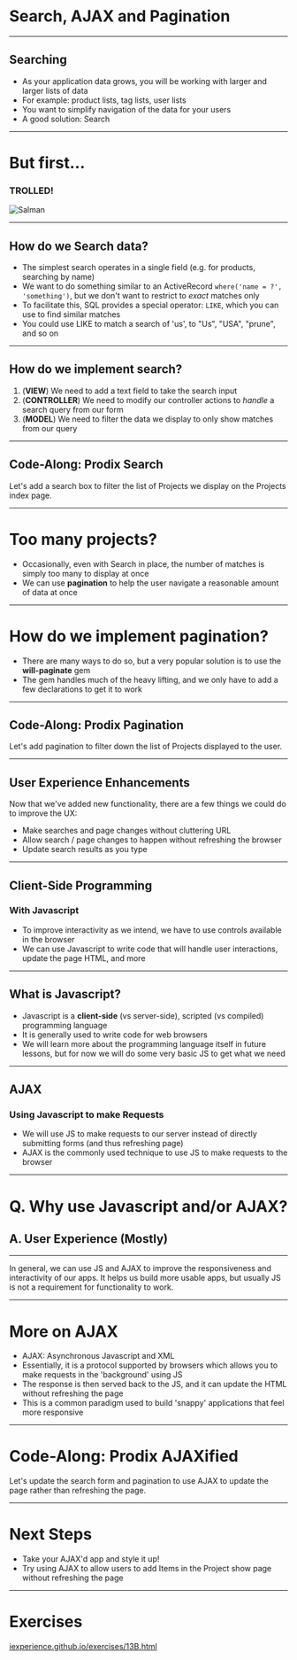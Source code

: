 # Search, AJAX and Pagination

---

## Searching

* As your application data grows, you will be working with larger and larger lists of data
* For example: product lists, tag lists, user lists
* You want to simplify navigation of the data for your users
* A good solution: Search

---

# But first...
### TROLLED!

![Salman](/images/exercises/salman-baby.jpg)

---

## How do we Search data?

* The simplest search operates in a single field (e.g. for products, searching by name)
* We want to do something similar to an ActiveRecord ```where('name = ?', 'something')```, but we don't want to restrict to *exact* matches only
* To facilitate this, SQL provides a special operator: ```LIKE```, which you can use to find similar matches
* You could use LIKE to match a search of 'us', to "Us", "USA", "prune", and so on

---

## How do we implement search?

1. (__VIEW__) We need to add a text field to take the search input
2. (__CONTROLLER__) We need to modify our controller actions to *handle* a search query from our form
3. (__MODEL__) We need to filter the data we display to only show matches from our query

---

## Code-Along: Prodix Search

Let's add a search box to filter the list of Projects we display on the Projects index page.

---

# Too many projects?

* Occasionally, even with Search in place, the number of matches is simply too many to display at once
* We can use __pagination__ to help the user navigate a reasonable amount of data at once

---

# How do we implement pagination?

* There are many ways to do so, but a very popular solution is to use the __will-paginate__ gem
* The gem handles much of the heavy lifting, and we only have to add a few declarations to get it to work

---

## Code-Along: Prodix Pagination

Let's add pagination to filter down the list of Projects displayed to the user.

---

## User Experience Enhancements

Now that we've added new functionality, there are a few things we could do to improve the UX:

* Make searches and page changes without cluttering URL
* Allow search / page changes to happen without refreshing the browser
* Update search results as you type

---
## Client-Side Programming
### With Javascript

* To improve interactivity as we intend, we have to use controls available in the browser
* We can use Javascript to write code that will handle user interactions, update the page HTML, and more

---
## What is Javascript?

* Javascript is a __client-side__ (vs server-side), scripted (vs compiled) programming language
* It is generally used to write code for web browsers
* We will learn more about the programming language itself in future lessons, but for now we will do some very basic JS to get what we need

---
## AJAX
### Using Javascript to make Requests

* We will use JS to make requests to our server instead of directly submitting forms (and thus refreshing page)
* AJAX is the commonly used technique to use JS to make requests to the browser

---

# Q. Why use Javascript and/or AJAX?

## A. User Experience (Mostly)

---

In general, we can use JS and AJAX to improve the responsiveness and interactivity of our apps. It helps us build more usable apps, but usually JS is not a requirement for functionality to work.

---

# More on AJAX

* AJAX: Asynchronous Javascript and XML
* Essentially, it is a protocol supported by browsers which allows you to make requests in the 'background' using JS
* The response is then served back to the JS, and it can update the HTML without refreshing the page
* This is a common paradigm used to build 'snappy' applications that feel more responsive

---

# Code-Along: Prodix AJAXified

Let's update the search form and pagination to use AJAX to update the page rather than refreshing the page.

---

# Next Steps

* Take your AJAX'd app and style it up!
* Try using AJAX to allow users to add Items in the Project show page without refreshing the page

---

# Exercises

[iexperience.github.io/exercises/13B.html](http://iexperience.github.io/exercises/13B.html)
